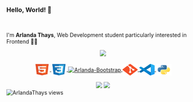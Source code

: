 ### Hello, World! 👋 
<br>
<p>I'm <b>Arlanda Thays</b>, Web Development student particularly interested in Frontend 👩‍💻</p>


<div align="center">
  <a href="https://github.com/arlandathays">
  <img height="180em" src="https://github-readme-stats.vercel.app/api/top-langs/?username=arlandathays&layout=compact&langs_count=7&theme=github_dark"/>
</div>
  
  </div>
<div align="center" style="display: inline_bloc;"><br>
  <img align="center" alt="Arlanda-HTML" height="30" width="40" src="https://raw.githubusercontent.com/devicons/devicon/master/icons/html5/html5-original.svg">
  <img align="center" alt="Arlanda-CSS" height="30" width="40" src="https://raw.githubusercontent.com/devicons/devicon/master/icons/css3/css3-original.svg">
  <img align="center" alt="Arlanda-Bootstrap" height="30" width="40" src="https://cdn.jsdelivr.net/gh/devicons/devicon/icons/bootstrap/bootstrap-original.svg">
  <img align="center" alt="Arlanda-Git" height="30" width="40" src="https://raw.githubusercontent.com/devicons/devicon/master/icons/git/git-original.svg">
  <img align="center" alt="Arlanda-VSCode" height="30" width="40" src="https://raw.githubusercontent.com/devicons/devicon/master/icons/vscode/vscode-original.svg">
    <img align="center" alt="Arlanda-Python" height="30" width="40" src="https://raw.githubusercontent.com/devicons/devicon/master/icons/python/python-original.svg">
</div>
  
  <br>
 
<div align="center"> 
  <a href = "mailto:arlandathays@gmail.com"><img src="https://img.shields.io/badge/-Gmail-%23333?style=for-the-badge&logo=gmail&logoColor=white" target="_blank"></a>
  <a href="https://www.linkedin.com/in/arlandathays/" target="_blank"><img src="https://img.shields.io/badge/-LinkedIn-%230077B5?style=for-the-badge&logo=linkedin&logoColor=white" target="_blank"></a> 
</div>

<img src="https://komarev.com/ghpvc/?username=ArlandaThays&color=blue&style=flat-square" alt="ArlandaThays views"/>
